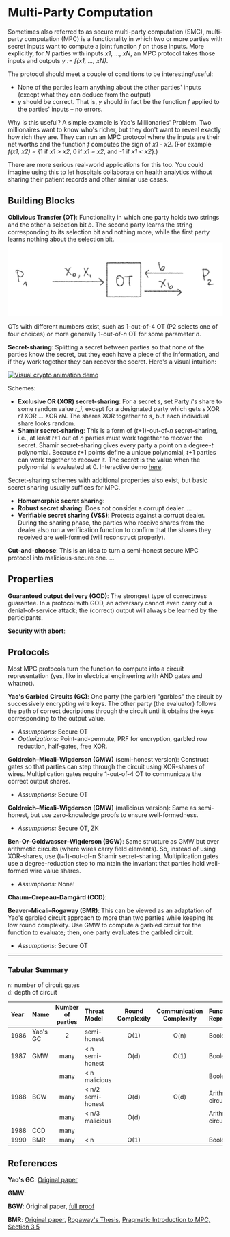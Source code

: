 # Multi-Party Computation

Sometimes also referred to as secure multi-party computation (SMC), multi-party computation (MPC) is a functionality in which two or more parties with secret inputs want to compute a joint function _f_ on those inputs. More explicitly, for _N_ parties with inputs _x1_, ..., _xN_, an MPC protocol takes those inputs and outputs _y := f(x1, ..., xN)_.

The protocol should meet a couple of conditions to be interesting/useful:
- None of the parties learn anything about the other parties' inputs (except what they can deduce from the output)
- _y_ should be correct. That is, _y_ should in fact be the function _f_ applied to the parties' inputs – no errors.

Why is this useful? A simple example is Yao's Millionaries' Problem. Two millionaires want to know who's richer, but they don't want to reveal exactly how rich they are. They can run an MPC protocol where the inputs are their net worths and the function _f_ computes the sign of _x1 - x2_. (For example _f(x1, x2) =_ {1 if _x1 > x2_, 0 if _x1 = x2_, and -1 if _x1 < x2_}.)

There are more serious real-world applications for this too. You could imagine using this to let hospitals collaborate on health analytics without sharing their patient records and other similar use cases.

## Building Blocks
**Oblivious Transfer (OT)**: Functionality in which one party holds two strings and the other a selection bit _b_. The second party learns the string corresponding to its selection bit and nothing more, while the first party learns nothing about the selection bit.
![Diagram of the OT functionality](./img/OT.png)

OTs with different numbers exist, such as 1-out-of-4 OT (P2 selects one of four choices) or more generally 1-out-of-_n_ OT for some parameter _n_.

**Secret-sharing**: Splitting a secret between parties so that none of the parties know the secret, but they each have a piece of the information, and if they work together they can recover the secret. Here's a visual intuition:

<a title="Blokhead at English Wikipedia, Public domain, via Wikimedia Commons" href="https://commons.wikimedia.org/wiki/File:Visual_crypto_animation_demo.gif"><img width="256" alt="Visual crypto animation demo" src="https://upload.wikimedia.org/wikipedia/commons/0/0e/Visual_crypto_animation_demo.gif"></a>

Schemes:
- **Exclusive OR (XOR) secret-sharing**: For a secret _s_, set Party _i_'s share to some random value _r_i_, except for a designated party which gets _s_ XOR _r1_ XOR ... XOR _rN_. The shares XOR together to _s_, but each individual share looks random.
- **Shamir secret-sharing**: This is a form of (_t_+1)-out-of-_n_ secret-sharing, i.e., at least _t_+1 out of _n_ parties must work together to recover the secret. Shamir secret-sharing gives every party a point on a degree-_t_ polynomial. Because _t_+1 points define a unique polynomial, _t_+1 parties can work together to recover it. The secret is the value when the polynomial is evaluated at 0. Interactive demo [here](./ShamirSS.ipynb).

Secret-sharing schemes with additional properties also exist, but basic secret sharing usually suffices for MPC.
- **Homomorphic secret sharing**:
- **Robust secret sharing**: Does not consider a corrupt dealer. ...
- **Verifiable secret sharing (VSS)**: Protects against a corrupt dealer. During the sharing phase, the parties who receive shares from the dealer also run a verification function to confirm that the shares they received are well-formed (will reconstruct properly).

**Cut-and-choose**: This is an idea to turn a semi-honest secure MPC protocol into malicious-secure one. ...

## Properties

**Guaranteed output delivery (GOD)**: The strongest type of correctness guarantee. In a protocol with GOD, an adversary cannot even carry out a denial-of-service attack; the (correct) output will always be learned by the participants.

**Security with abort**:

## Protocols

Most MPC protocols turn the function to compute into a circuit representation (yes, like in electrical engineering with AND gates and whatnot). 

**Yao's Garbled Circuits (GC)**: One party (the garbler) "garbles" the circuit by successively encrypting wire keys. The other party (the evaluator) follows the path of correct decriptions through the circuit until it obtains the keys corresponding to the output value.  
- _Assumptions:_ Secure OT  
- _Optimizations:_ Point-and-permute, PRF for encryption, garbled row reduction, half-gates, free XOR.

**Goldreich–Micali–Wigderson (GMW)** (semi-honest version): Construct gates so that parties can step through the circuit using XOR-shares of wires. Multiplication gates require 1-out-of-4 OT to communicate the correct output shares.  
- _Assumptions:_ Secure OT

**Goldreich–Micali–Wigderson (GMW)** (malicious version): Same as semi-honest, but use zero-knowledge proofs to ensure well-formedness.  
- _Assumptions:_ Secure OT, ZK

**Ben-Or–Goldwasser–Wigderson (BGW)**: Same structure as GMW but over arithmetic circuits (where wires carry field elements). So, instead of using XOR-shares, use (t+1)-out-of-n Shamir secret-sharing. Multiplication gates use a degree-reduction step to maintain the invariant that parties hold well-formed wire value shares.  
- _Assumptions:_ None!

**Chaum–Crepeau–Damgård (CCD)**: 

**Beaver–Micali–Rogaway (BMR)**: This can be viewed as an adaptation of Yao's garbled circuit approach to more than two parties while keeping its low round complexity. Use GMW to compute a garbled circuit for the function to evaluate; then, one party evaluates the garbled circuit.
- _Assumptions:_ Secure OT

---
### Tabular Summary

`n`: number of circuit gates  
`d`: depth of circuit  

Year | Name | Number of parties | Threat Model | Round Complexity | Communication Complexity | Function Representation
:----|:-----|:-----------------:|:-------------|:----------------:|:-----------------------:|:-----------
1986 | Yao's GC | 2    | semi-honest       | O(1) | O(n) | Boolean circuit
1987 | GMW      | many | < n semi-honest   | O(d) | O(1) | Boolean circuit
&#8203;        || many | < n malicious     |      |      | Boolean circuit
1988 | BGW      | many | < n/2 semi-honest | O(d) | O(d) | Arithmetic circuit
&#8203;        || many | < n/3 malicious   | O(d) |      | Arithmetic circuit
1988 | CCD      | many |                   |      |      |
1990 | BMR      | many | < n               | O(1) |     | Boolean circuit

## References

**Yao's GC**: [Original paper](https://ieeexplore.ieee.org/document/4568207)

**GMW**: 

**BGW**: Original paper, [full proof](https://eccc.weizmann.ac.il//report/2011/036/)

**BMR**: [Original paper](https://dl.acm.org/doi/pdf/10.1145/100216.100287?casa_token=jgHhj-wpD88AAAAA:17nxjtduFXBZwYyyvRd9sVKdnPBXZ-vaBxXxzmHFQwhZy_dRc1UGxRnmoXj6WlNRflZ-wRlQA0v-iA), [Rogaway's Thesis](https://www.cs.ucdavis.edu/~rogaway/papers/thesis.pdf), [Pragmatic Introduction to MPC, Section 3.5](https://securecomputation.org/)